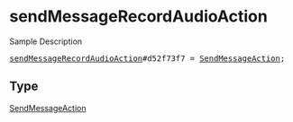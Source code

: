 # sendMessageRecordAudioAction

Sample Description

<pre>
<a href="../constructor/sendMessageRecordAudioAction.md">sendMessageRecordAudioAction</a>#d52f73f7 = <a href="../type/SendMessageAction.md">SendMessageAction</a>;</pre>

## Type

<a href="../type/SendMessageAction.md">SendMessageAction</a>
